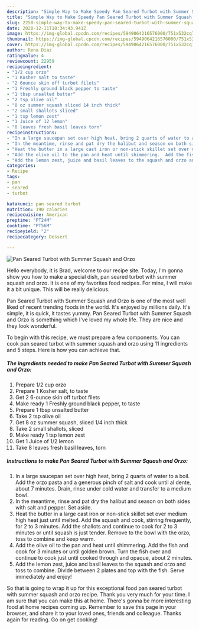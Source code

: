 ```yaml
---
description: "Simple Way to Make Speedy Pan Seared Turbot with Summer Squash and Orzo"
title: "Simple Way to Make Speedy Pan Seared Turbot with Summer Squash and Orzo"
slug: 2250-simple-way-to-make-speedy-pan-seared-turbot-with-summer-squash-and-orzo
date: 2020-12-11T18:34:43.941Z
image: https://img-global.cpcdn.com/recipes/5949064216576000/751x532cq70/pan-seared-turbot-with-summer-squash-and-orzo-recipe-main-photo.jpg
thumbnail: https://img-global.cpcdn.com/recipes/5949064216576000/751x532cq70/pan-seared-turbot-with-summer-squash-and-orzo-recipe-main-photo.jpg
cover: https://img-global.cpcdn.com/recipes/5949064216576000/751x532cq70/pan-seared-turbot-with-summer-squash-and-orzo-recipe-main-photo.jpg
author: Rena Diaz
ratingvalue: 4
reviewcount: 22959
recipeingredient:
- "1/2 cup orzo"
- "1 Kosher salt to taste"
- "2 6ounce skin off turbot filets"
- "1 Freshly ground black pepper to taste"
- "1 tbsp unsalted butter"
- "2 tsp olive oil"
- "8 oz summer squash sliced 14 inch thick"
- "2 small shallots sliced"
- "1 tsp lemon zest"
- "1 Juice of 12 lemon"
- "8 leaves fresh basil leaves torn"
recipeinstructions:
- "In a large saucepan set over high heat, bring 2 quarts of water to a boil.  Add the orzo pasta and a generous pinch of salt and cook until al dente, about 7 minutes.  Drain, rinse under cold water and transfer to a medium bowl."
- "In the meantime, rinse and pat dry the halibut and season on both sides with salt and pepper.  Set aside."
- "Heat the butter in a large cast iron or non-stick skillet set over medium high heat just until melted.  Add the squash and cook, stirring frequently, for 2 to 3 minutes.  Add the shallots and continue to cook for 2 to 3 minutes or until squash is just tender.  Remove to the bowl with the orzo, toss to combine and keep warm."
- "Add the olive oil to the pan and heat until shimmering.  Add the fish and cook for 3 minutes or until golden brown.  Turn the fish over and continue to cook just until cooked through and opaque, about 2 minutes."
- "Add the lemon zest, juice and basil leaves to the squash and orzo and toss to combine. Divide between 2 plates and top with the fish.  Serve immediately and enjoy!"
categories:
- Recipe
tags:
- pan
- seared
- turbot

katakunci: pan seared turbot 
nutrition: 190 calories
recipecuisine: American
preptime: "PT24M"
cooktime: "PT56M"
recipeyield: "2"
recipecategory: Dessert

---
```



![Pan Seared Turbot with Summer Squash and Orzo](https://img-global.cpcdn.com/recipes/5949064216576000/751x532cq70/pan-seared-turbot-with-summer-squash-and-orzo-recipe-main-photo.jpg)

Hello everybody, it is Brad, welcome to our recipe site. Today, I'm gonna show you how to make a special dish, pan seared turbot with summer squash and orzo. It is one of my favorites food recipes. For mine, I will make it a bit unique. This will be really delicious.

Pan Seared Turbot with Summer Squash and Orzo is one of the most well liked of recent trending foods in the world. It's enjoyed by millions daily. It's simple, it is quick, it tastes yummy. Pan Seared Turbot with Summer Squash and Orzo is something which I've loved my whole life. They are nice and they look wonderful.




To begin with this recipe, we must prepare a few components. You can cook pan seared turbot with summer squash and orzo using 11 ingredients and 5 steps. Here is how you can achieve that.

<!--inarticleads1-->

##### The ingredients needed to make Pan Seared Turbot with Summer Squash and Orzo:

1. Prepare 1/2 cup orzo
1. Prepare 1 Kosher salt, to taste
1. Get 2 6-ounce skin off turbot filets
1. Make ready 1 Freshly ground black pepper, to taste
1. Prepare 1 tbsp unsalted butter
1. Take 2 tsp olive oil
1. Get 8 oz summer squash, sliced 1/4 inch thick
1. Take 2 small shallots, sliced
1. Make ready 1 tsp lemon zest
1. Get 1 Juice of 1/2 lemon
1. Take 8 leaves fresh basil leaves, torn




<!--inarticleads2-->

##### Instructions to make Pan Seared Turbot with Summer Squash and Orzo:

1. In a large saucepan set over high heat, bring 2 quarts of water to a boil.  Add the orzo pasta and a generous pinch of salt and cook until al dente, about 7 minutes.  Drain, rinse under cold water and transfer to a medium bowl.
1. In the meantime, rinse and pat dry the halibut and season on both sides with salt and pepper.  Set aside.
1. Heat the butter in a large cast iron or non-stick skillet set over medium high heat just until melted.  Add the squash and cook, stirring frequently, for 2 to 3 minutes.  Add the shallots and continue to cook for 2 to 3 minutes or until squash is just tender.  Remove to the bowl with the orzo, toss to combine and keep warm.
1. Add the olive oil to the pan and heat until shimmering.  Add the fish and cook for 3 minutes or until golden brown.  Turn the fish over and continue to cook just until cooked through and opaque, about 2 minutes.
1. Add the lemon zest, juice and basil leaves to the squash and orzo and toss to combine. Divide between 2 plates and top with the fish.  Serve immediately and enjoy!




So that is going to wrap it up for this exceptional food pan seared turbot with summer squash and orzo recipe. Thank you very much for your time. I am sure that you can make this at home. There's gonna be more interesting food at home recipes coming up. Remember to save this page in your browser, and share it to your loved ones, friends and colleague. Thanks again for reading. Go on get cooking!
